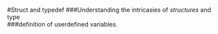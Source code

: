 #Struct and typedef
###Understanding the intricasies of *structures* and type  
###definition of userdefined variables.
